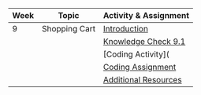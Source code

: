 | Week | Topic             | Activity & Assignment          |
|------|-------------------|--------------------------------|
| 9    | Shopping Cart     | [Introduction](./Introduction_Instructions.pdf)                   |
|      |                   | [Knowledge Check 9.1](https://docs.google.com/forms/d/1a7Pw-ZVh5q7tRRIR-iWfbugM3LRrfM_XaBdNzLVbbGw/edit)           |
|      |                   | [Coding Activity]( |
|      |                   | [Coding Assignment]() |
|      |                   | [Additional Resources](./Additional%20Resources.pdf)           |
